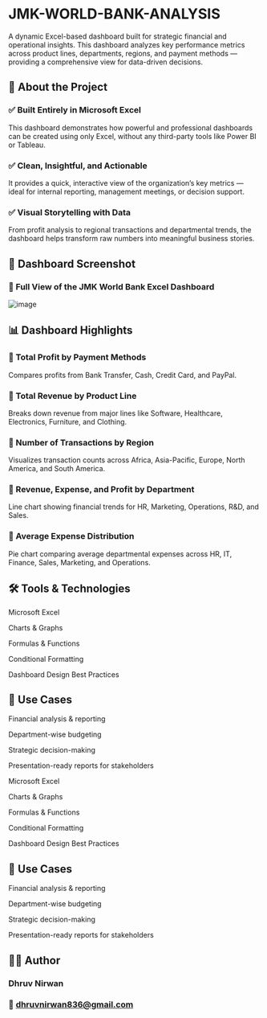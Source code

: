 # JMK-WORLD-BANK-ANALYSIS
A dynamic Excel-based dashboard built for strategic financial and operational insights. This dashboard analyzes key performance metrics across product lines, departments, regions, and payment methods — providing a comprehensive view for data-driven decisions.

## 🧾 About the Project
### ✅ Built Entirely in Microsoft Excel
This dashboard demonstrates how powerful and professional dashboards can be created using only Excel, without any third-party tools like Power BI or Tableau.

### ✅ Clean, Insightful, and Actionable
It provides a quick, interactive view of the organization’s key metrics — ideal for internal reporting, management meetings, or decision support.

### ✅ Visual Storytelling with Data
From profit analysis to regional transactions and departmental trends, the dashboard helps transform raw numbers into meaningful business stories.

## 📸 Dashboard Screenshot
### 📍 Full View of the JMK World Bank Excel Dashboard

![image](https://github.com/user-attachments/assets/b50f9dd5-018d-4e85-b317-e6d1a33498d1)

## 📊 Dashboard Highlights

### 🔹 Total Profit by Payment Methods
Compares profits from Bank Transfer, Cash, Credit Card, and PayPal.

### 🔹 Total Revenue by Product Line
Breaks down revenue from major lines like Software, Healthcare, Electronics, Furniture, and Clothing.

### 🔹 Number of Transactions by Region
Visualizes transaction counts across Africa, Asia-Pacific, Europe, North America, and South America.

### 🔹 Revenue, Expense, and Profit by Department
Line chart showing financial trends for HR, Marketing, Operations, R&D, and Sales.

### 🔹 Average Expense Distribution
Pie chart comparing average departmental expenses across HR, IT, Finance, Sales, Marketing, and Operations.

## 🛠️ Tools & Technologies

Microsoft Excel

Charts & Graphs

Formulas & Functions

Conditional Formatting

Dashboard Design Best Practices

## 📌 Use Cases

Financial analysis & reporting

Department-wise budgeting

Strategic decision-making

Presentation-ready reports for stakeholders

Microsoft Excel

Charts & Graphs

Formulas & Functions

Conditional Formatting

Dashboard Design Best Practices

## 📌 Use Cases

Financial analysis & reporting

Department-wise budgeting

Strategic decision-making

Presentation-ready reports for stakeholders

## 👨‍💼 Author

### Dhruv Nirwan

### 📧 dhruvnirwan836@gmail.com



